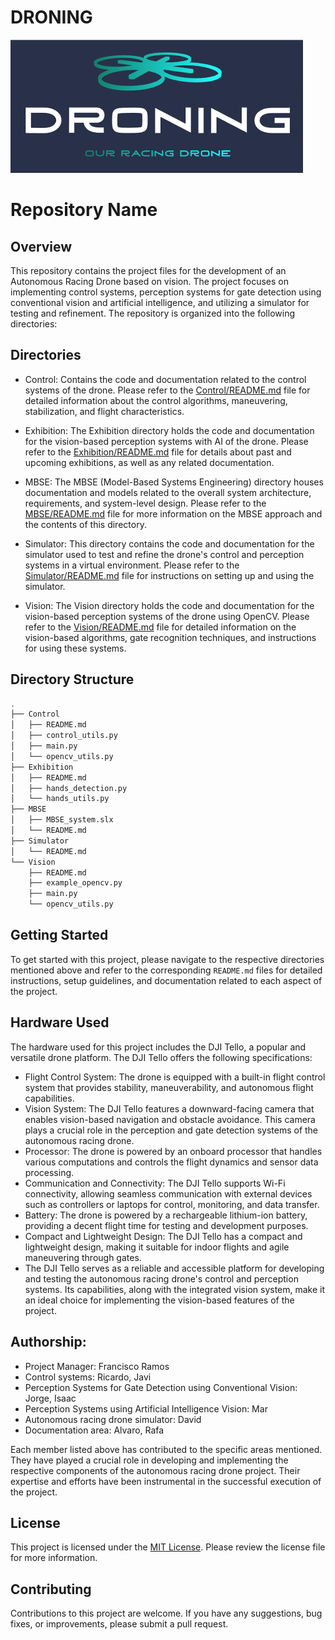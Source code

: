 # DRONING

![Droning_Logo](Images/Droning_logo.png)

# Repository Name

## Overview
This repository contains the project files for the development of an Autonomous Racing Drone based on vision. The project focuses on implementing control systems, perception systems for gate detection using conventional vision and artificial intelligence, and utilizing a simulator for testing and refinement. The repository is organized into the following directories:

## Directories

- Control: Contains the code and documentation related to the control systems of the drone. Please refer to the [Control/README.md](Control/README.md) file for detailed information about the control algorithms, maneuvering, stabilization, and flight characteristics.

- Exhibition: The Exhibition directory holds the code and documentation for the vision-based perception systems with AI of the drone. Please refer to the [Exhibition/README.md](Exhibition/README.md) file for details about past and upcoming exhibitions, as well as any related documentation.

- MBSE: The MBSE (Model-Based Systems Engineering) directory houses documentation and models related to the overall system architecture, requirements, and system-level design. Please refer to the [MBSE/README.md](MBSE/README.md) file for more information on the MBSE approach and the contents of this directory.

- Simulator: This directory contains the code and documentation for the simulator used to test and refine the drone's control and perception systems in a virtual environment. Please refer to the [Simulator/README.md](Simulator/README.md) file for instructions on setting up and using the simulator.

- Vision: The Vision directory holds the code and documentation for the vision-based perception systems of the drone using OpenCV. Please refer to the [Vision/README.md](Vision/README.md) file for detailed information on the vision-based algorithms, gate recognition techniques, and instructions for using these systems.



## Directory Structure

```sh
.
├── Control
│   ├── README.md
│   ├── control_utils.py
│   ├── main.py
│   └── opencv_utils.py
├── Exhibition
│   ├── README.md
│   ├── hands_detection.py
│   └── hands_utils.py
├── MBSE
│   ├── MBSE_system.slx
│   └── README.md
├── Simulator
│   └── README.md
└── Vision
    ├── README.md
    ├── example_opencv.py
    ├── main.py
    └── opencv_utils.py

```

## Getting Started

To get started with this project, please navigate to the respective directories mentioned above and refer to the corresponding `README.md` files for detailed instructions, setup guidelines, and documentation related to each aspect of the project.



## Hardware Used
The hardware used for this project includes the DJI Tello, a popular and versatile drone platform. The DJI Tello offers the following specifications:

- Flight Control System: The drone is equipped with a built-in flight control system that provides stability, maneuverability, and autonomous flight capabilities.
- Vision System: The DJI Tello features a downward-facing camera that enables vision-based navigation and obstacle avoidance. This camera plays a crucial role in the perception and gate detection systems of the autonomous racing drone.
- Processor: The drone is powered by an onboard processor that handles various computations and controls the flight dynamics and sensor data processing.
- Communication and Connectivity: The DJI Tello supports Wi-Fi connectivity, allowing seamless communication with external devices such as controllers or laptops for control, monitoring, and data transfer.
- Battery: The drone is powered by a rechargeable lithium-ion battery, providing a decent flight time for testing and development purposes.
- Compact and Lightweight Design: The DJI Tello has a compact and lightweight design, making it suitable for indoor flights and agile maneuvering through gates.
- The DJI Tello serves as a reliable and accessible platform for developing and testing the autonomous racing drone's control and perception systems. Its capabilities, along with the integrated vision system, make it an ideal choice for implementing the vision-based features of the project.



## Authorship:
   - Project Manager: Francisco Ramos
   - Control systems: Ricardo, Javi
   - Perception Systems for Gate Detection using Conventional Vision: Jorge, Isaac
   - Perception Systems using Artificial Intelligence Vision: Mar
   - Autonomous racing drone simulator: David
   - Documentation area: Alvaro, Rafa

Each member listed above has contributed to the specific areas mentioned. They have played a crucial role in developing and implementing the respective components of the autonomous racing drone project. Their expertise and efforts have been instrumental in the successful execution of the project.


## License

This project is licensed under the [MIT License](LICENSE). Please review the license file for more information.

## Contributing

Contributions to this project are welcome. If you have any suggestions, bug fixes, or improvements, please submit a pull request.